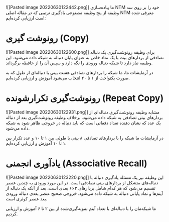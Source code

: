 ![[Pasted image 20220630122442.png]]
ما پیاده‌سازی NTM خود را بر روی سه وظیفه از پنج وظیفه مصنوعی یادگیری ترتیبی که در مقاله اصلی NTM‌ معرفی شده است ارزیابی کرده‌ایم:

# رونوشت گیری (Copy)
![[Pasted image 20220630122600.png]]
برای وظیفه رونوشت‌گیری یک دنباله تصادفی از بردارهای بیت با یک نماد خاص به عنوان پایان دنباله به شبکه داده می‌شود. این وظیفه نیاز دارد تا شبکه دنباله ورودی را نگه دارد و سپس آن را از حافظه برگرداند.

در آزمایشات ما، ما شبکه را بردارهای تصادفی هشت بیتی با دنباله‌ای از طول که به صورت یکنواخت از ۱ تا ۲۰ انتخاب می‌شود آموزش و ارزیابی کرده‌ایم.

# رونوشت‌گیری تکرارشونده (Repeat Copy)
![[Pasted image 20220630122931.png]]
مشابه وظیفه رونوشت‌گیری دنباله‌ای از بردارهای بیتی تصادفی به شبکه داده می‌شود. برخلاف وظیفه رونوشت‌گیری بعد از دنباله یک عدد که نشان دهنده تعداد دفعاتی است که باید دنباله در خروجی ظاهر شود به شبکه داده می‌شود.

در آزمایشات ما شبکه را با بردارهای تصادفی ۸ بیتی با طولی بین ۱ تا ۱۰ و عدد تکرار بین ۱ تا ۱۰ آموزش و ارزیابی کرده‌ایم.


# یادآوری انجمنی (Associative Recall)
![[Pasted image 20220630123220.png]]
این وظیفه نیز یک مسئله یادگیری دنباله با دنباله‌های متشکل از بردارهای بیتی تصادفی است. در این مورد ورودی به چندین عنصر تقسیم می‌شود که هر کدام شامل بردارهای ۳×۶ بعدی است. بعد از آنکه یک دنباله از آیتم‌ها و نماد پایانی دنباله به شبکه داده می‌شود. خروجی صحیح عنصر بعدی دنباله ورودی بعد عنصر کوئری است. 

ما شبکه‌مان را با دنباله‌ای با تعداد آیتم نمونه‌گیری‌شده از بین ۲ تا ۶ آموزش و ارزیابی کردیم.
